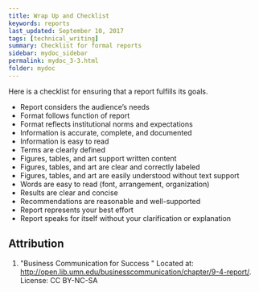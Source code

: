 ```yaml
---
title: Wrap Up and Checklist
keywords: reports
last_updated: September 10, 2017
tags: [technical_writing]
summary: Checklist for formal reports
sidebar: mydoc_sidebar
permalink: mydoc_3-3.html
folder: mydoc
---
```

Here is a checklist for ensuring that a report fulfills its goals.

* Report considers the audience’s needs
* Format follows function of report
* Format reflects institutional norms and expectations
* Information is accurate, complete, and documented
* Information is easy to read
* Terms are clearly defined
* Figures, tables, and art support written content
* Figures, tables, and art are clear and correctly labeled
* Figures, tables, and art are easily understood without text support
* Words are easy to read (font, arrangement, organization)
* Results are clear and concise
* Recommendations are reasonable and well-supported
* Report represents your best effort
* Report speaks for itself without your clarification or explanation



## Attribution 
1. "Business Communication for Success " Located at: http://open.lib.umn.edu/businesscommunication/chapter/9-4-report/. License: CC BY-NC-SA
